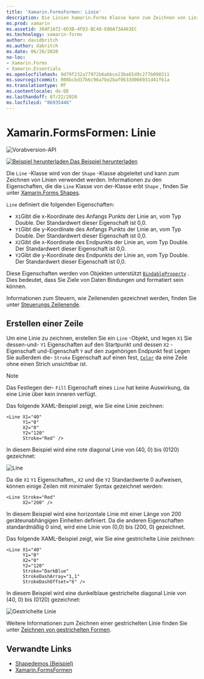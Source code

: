 ```yaml
---
title: 'Xamarin.FormsFormen: Linie'
description: Die Linien Xamarin.Forms Klasse kann zum Zeichnen von Linien verwendet werden.
ms.prod: xamarin
ms.assetid: 384F1A72-6D3B-4FD3-BC40-E00A73A463EC
ms.technology: xamarin-forms
author: davidbritch
ms.author: dabritch
ms.date: 06/20/2020
no-loc:
- Xamarin.Forms
- Xamarin.Essentials
ms.openlocfilehash: 9d79f232a77972b6abbce23ba65d9c277b090311
ms.sourcegitcommit: 008bcbd37b6c96a7be2baf0633d066931d41f61a
ms.translationtype: MT
ms.contentlocale: de-DE
ms.lasthandoff: 07/22/2020
ms.locfileid: "86935446"
---
```

# <a name="xamarinforms-shapes-line"></a>Xamarin.FormsFormen: Linie

![Vorabversion-API](~/media/shared/preview.png "Diese API ist derzeit als Vorabversion erhältlich.")

[![Beispiel herunterladen](~/media/shared/download.png) Das Beispiel herunterladen](https://docs.microsoft.com/samples/xamarin/xamarin-forms-samples/userinterface-shapesdemos/)

Die `Line` -Klasse wird von der `Shape` -Klasse abgeleitet und kann zum Zeichnen von Linien verwendet werden. Informationen zu den Eigenschaften, die die `Line` Klasse von der-Klasse erbt `Shape` , finden Sie unter [ Xamarin.Forms Shapes](index.md).

`Line` definiert die folgenden Eigenschaften:

- `X1`Gibt die x-Koordinate des Anfangs Punkts der Linie an, vom Typ Double. Der Standardwert dieser Eigenschaft ist 0,0.
- `Y1`Gibt die y-Koordinate des Anfangs Punkts der Linie an, vom Typ Double. Der Standardwert dieser Eigenschaft ist 0,0.
- `X2`Gibt die x-Koordinate des Endpunkts der Linie an, vom Typ Double. Der Standardwert dieser Eigenschaft ist 0,0.
- `Y2`Gibt die y-Koordinate des Endpunkts der Linie an, vom Typ Double. Der Standardwert dieser Eigenschaft ist 0,0.

Diese Eigenschaften werden von Objekten unterstützt [`BindableProperty`](xref:Xamarin.Forms.BindableProperty) . Dies bedeutet, dass Sie Ziele von Daten Bindungen und formatiert sein können.

Informationen zum Steuern, wie Zeilenenden gezeichnet werden, finden Sie unter [Steuerungs Zeilenende](index.md#control-line-ends).

## <a name="create-a-line"></a>Erstellen einer Zeile

Um eine Linie zu zeichnen, erstellen Sie ein `Line` -Objekt, und legen `X1` Sie dessen-und- `Y1` Eigenschaften auf den Startpunkt und dessen `X2` -Eigenschaft und-Eigenschaft `Y` auf den zugehörigen Endpunkt fest Legen Sie außerdem die- `Stroke` Eigenschaft auf einen fest, [`Color`](xref:Xamarin.Forms.Color) da eine Zeile ohne einen Strich unsichtbar ist.

> [!NOTE]
> Das Festlegen der- `Fill` Eigenschaft eines `Line` hat keine Auswirkung, da eine Linie über kein inneren verfügt.

Das folgende XAML-Beispiel zeigt, wie Sie eine Linie zeichnen:

```xaml
<Line X1="40"
      Y1="0"
      X2="0"
      Y2="120"
      Stroke="Red" />
```

In diesem Beispiel wird eine rote diagonal Linie von (40, 0) bis (0120) gezeichnet:

![Line](line-images/line.png "Linie")

Da die `X1` `Y1` Eigenschaften,, `X2` und die `Y2` Standardwerte 0 aufweisen, können einige Zeilen mit minimaler Syntax gezeichnet werden:

```xaml
<Line Stroke="Red"
      X2="200" />
```

In diesem Beispiel wird eine horizontale Linie mit einer Länge von 200 geräteunabhängigen Einheiten definiert. Da die anderen Eigenschaften standardmäßig 0 sind, wird eine Linie von (0,0) bis (200, 0) gezeichnet.

Das folgende XAML-Beispiel zeigt, wie Sie eine gestrichelte Linie zeichnen:

```xaml
<Line X1="40"
      Y1="0"
      X2="0"
      Y2="120"
      Stroke="DarkBlue"
      StrokeDashArray="1,1"
      StrokeDashOffset="6" />
```

In diesem Beispiel wird eine dunkelblaue gestrichelte diagonal Linie von (40, 0) bis (0120) gezeichnet:

![Gestrichelte Linie](line-images/dashed-line.png "Gestrichelte Linie")

Weitere Informationen zum Zeichnen einer gestrichelten Linie finden Sie unter [Zeichnen von gestrichelten Formen](index.md#draw-dashed-shapes).

## <a name="related-links"></a>Verwandte Links

- [Shapedemos (Beispiel)](https://docs.microsoft.com/samples/xamarin/xamarin-forms-samples/userinterface-shapesdemos/)
- [Xamarin.FormsFormen](index.md)
